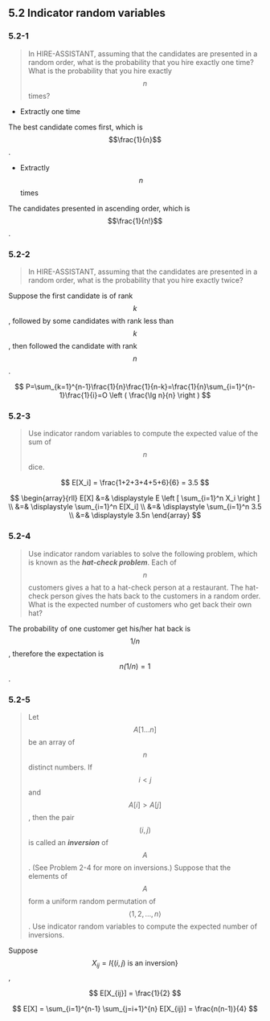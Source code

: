 ## 5.2 Indicator random variables

### 5.2-1

> In HIRE-ASSISTANT, assuming that the candidates are presented in a random order, what is the probability that you hire exactly one time? What is the probability that you hire exactly $$n$$ times?

* Extractly one time

The best candidate comes first, which is $$\frac{1}{n}$$.

* Extractly $$n$$ times

The candidates presented in ascending order, which is $$\frac{1}{n!}$$.

### 5.2-2

> In HIRE-ASSISTANT, assuming that the candidates are presented in a random order, what is the probability that you hire exactly twice?

Suppose the first candidate is of rank $$k$$, followed by some candidates with rank less than $$k$$, then followed the candidate with rank $$n$$.

$$
P=\sum_{k=1}^{n-1}\frac{1}{n}\frac{1}{n-k}=\frac{1}{n}\sum_{i=1}^{n-1}\frac{1}{i}=O \left ( \frac{\lg n}{n} \right )
$$

### 5.2-3

> Use indicator random variables to compute the expected value of the sum of $$n$$ dice.

$$
E[X_i] = \frac{1+2+3+4+5+6}{6} = 3.5
$$

$$
\begin{array}{rll}
E[X] &=& \displaystyle E \left [ \sum_{i=1}^n X_i \right ] \\
&=& \displaystyle \sum_{i=1}^n E[X_i] \\
&=& \displaystyle \sum_{i=1}^n 3.5 \\
&=& \displaystyle 3.5n
\end{array}
$$

### 5.2-4

> Use indicator random variables to solve the following problem, which is known as the __*hat-check problem*__. Each of $$n$$ customers gives a hat to a hat-check person at a restaurant. The hat-check person gives the hats back to the customers in a random order. What is the expected number of customers who get back their own hat?

The probability of one customer get his/her hat back is $$1/n$$, therefore the expectation is $$n \dot (1/n) = 1$$.

### 5.2-5

> Let $$A[1 \dots n]$$ be an array of $$n$$ distinct numbers. If $$i < j$$ and $$A[i] > A[j]$$, then the pair $$(i,j)$$ is called an __*inversion*__ of $$A$$. (See Problem 2-4 for more on inversions.) Suppose that the elements of $$A$$ form a uniform random permutation of $$\left \langle 1, 2, \dots, n \right \rangle$$. Use indicator random variables to compute the expected number of
inversions.

Suppose $$X_{ij} = I\{(i, j) \text{ is an inversion}\}$$,

$$
E[X_{ij}] = \frac{1}{2}
$$

$$
E[X] = \sum_{i=1}^{n-1} \sum_{j=i+1}^{n} E[X_{ij}]
= \frac{n(n-1)}{4}
$$


